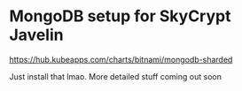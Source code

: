 # MongoDB setup for SkyCrypt Javelin

https://hub.kubeapps.com/charts/bitnami/mongodb-sharded

Just install that lmao. More detailed stuff coming out soon